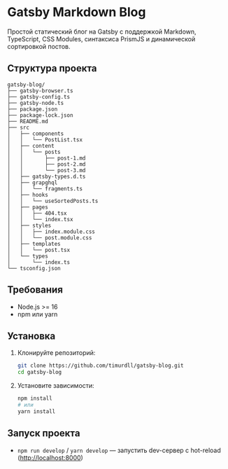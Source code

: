 # Gatsby Markdown Blog

Простой статический блог на Gatsby с поддержкой Markdown, TypeScript, CSS Modules, синтаксиса PrismJS и динамической сортировкой постов.

## Структура проекта

```
gatsby-blog/
├── gatsby-browser.ts
├── gatsby-config.ts
├── gatsby-node.ts
├── package.json
├── package-lock.json
├── README.md
├── src
│   ├── components
│   │   └── PostList.tsx
│   ├── content
│   │   └── posts
│   │       ├── post-1.md
│   │       ├── post-2.md
│   │       └── post-3.md
│   ├── gatsby-types.d.ts
│   ├── grapghql
│   │   └── fragments.ts
│   ├── hooks
│   │   └── useSortedPosts.ts
│   ├── pages
│   │   ├── 404.tsx
│   │   └── index.tsx
│   ├── styles
│   │   ├── index.module.css
│   │   └── post.module.css
│   ├── templates
│   │   └── post.tsx
│   └── types
│       └── index.ts
└── tsconfig.json
```

## Требования

- Node.js >= 16
- npm или yarn

## Установка

1. Клонируйте репозиторий:

   ```bash
   git clone https://github.com/timurdll/gatsby-blog.git
   cd gatsby-blog
   ```

2. Установите зависимости:

   ```bash
   npm install
   # или
   yarn install
   ```

## Запуск проекта

- `npm run develop` / `yarn develop` — запустить dev-сервер с hot-reload ([http://localhost:8000](http://localhost:8000))
